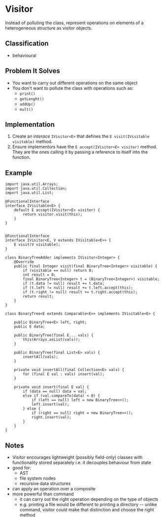 # Visitor

Instead of polluting the class, represent operations on elements of a
heterogeneous structure as visitor objects.

## Classification

-   behavioural

## Problem It Solves

-   You want to carry out different operations on the same object
-   You don't want to pollute the class with operations such as:
    -   `print()`
    -   `getLenght()`
    -   `addUp()`
    -   `mult()`

## Implementation

1.  Create an *interace* `IVisitor<E>` that defines the `E visit(IVisitable visitable)` method.
2.  Ensure implementors have the `E accept(IVisitor<E> visitor)` method. They are the ones
    calling it by passing a reference to itself into the function.

## Example

``` {.java}
import java.util.Arrays;
import java.util.Collection;
import java.util.List;

@FunctionalInterface
interface IVisitable<E> {
    default E accept(IVisitor<E> visitor) {
        return visitor.visit(this);
    }
}


@FunctionalInterface
interface IVisitor<E, V extends IVisitable<E>> {
    E visit(V visitable);
}

class BinaryTreeAdder implements IVisitor<Integer> {
    @Override
    public final Integer visit(final BinaryTree<Integer> visitable) {
        if (visitable == null) return 0;
        int result = 0;
        final BinaryTree<Integer> t = (BinaryTree<Integer>) visitable;
        if (t.data != null) result += t.data;
        if (t.left != null) result += t.left.accept(this);
        if (t.right != null) result += t.right.accept(this);
        return result;
    }
}

class BinaryTree<E extends Comparable<E>> implements IVisitable<E> {

    public BinaryTree<E> left, right;
    public E data;

    public BinaryTree(final E... vals) {
        this(Arrays.asList(vals));
    }

    public BinaryTree(final List<E> vals) {
        insertAll(vals);
    }

    private void insertAll(final Collection<E> vals) {
        for (final E val : vals) insert(val);
    }

    private void insert(final E val) {
        if (data == null) data = val;
        else if (val.compareTo(data) < 0) {
            if (left == null) left = new BinaryTree<>();
            left.insert(val);
        } else {
            if (right == null) right = new BinaryTree<>();
            right.insert(val);
        }
    }
}
```

## Notes

-   Visitor encourages lightweight (possibly field-only) classes with
    functionality stored separately i.e. it decouples behaviour from state
-   good for:
    -   AST
    -   file system nodes
    -   recursive data structures
-   can apply an operation over a composite
-   more powerful than command
    -   it can carry out the right operation depending on the type of objects
    -   e.g. printing a file would be different to printing a directory --
        unlike command, visitor could make that distinction and choose the
        right method

